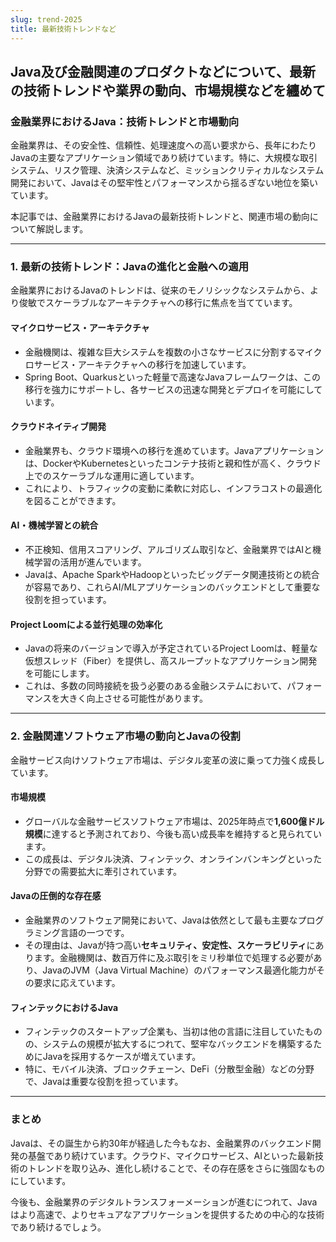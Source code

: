 ```yaml
---
slug: trend-2025
title: 最新技術トレンドなど
---
```


## Java及び金融関連のプロダクトなどについて、最新の技術トレンドや業界の動向、市場規模などを纏めて

### 金融業界におけるJava：技術トレンドと市場動向

金融業界は、その安全性、信頼性、処理速度への高い要求から、長年にわたりJavaの主要なアプリケーション領域であり続けています。特に、大規模な取引システム、リスク管理、決済システムなど、ミッションクリティカルなシステム開発において、Javaはその堅牢性とパフォーマンスから揺るぎない地位を築いています。

本記事では、金融業界におけるJavaの最新技術トレンドと、関連市場の動向について解説します。

---

### 1. 最新の技術トレンド：Javaの進化と金融への適用

金融業界におけるJavaのトレンドは、従来のモノリシックなシステムから、より俊敏でスケーラブルなアーキテクチャへの移行に焦点を当てています。

#### **マイクロサービス・アーキテクチャ**
* 金融機関は、複雑な巨大システムを複数の小さなサービスに分割するマイクロサービス・アーキテクチャへの移行を加速しています。
* Spring Boot、Quarkusといった軽量で高速なJavaフレームワークは、この移行を強力にサポートし、各サービスの迅速な開発とデプロイを可能にしています。

#### **クラウドネイティブ開発**
* 金融業界も、クラウド環境への移行を進めています。Javaアプリケーションは、DockerやKubernetesといったコンテナ技術と親和性が高く、クラウド上でのスケーラブルな運用に適しています。
* これにより、トラフィックの変動に柔軟に対応し、インフラコストの最適化を図ることができます。

#### **AI・機械学習との統合**
* 不正検知、信用スコアリング、アルゴリズム取引など、金融業界ではAIと機械学習の活用が進んでいます。
* Javaは、Apache SparkやHadoopといったビッグデータ関連技術との統合が容易であり、これらAI/MLアプリケーションのバックエンドとして重要な役割を担っています。

#### **Project Loomによる並行処理の効率化**
* Javaの将来のバージョンで導入が予定されているProject Loomは、軽量な仮想スレッド（Fiber）を提供し、高スループットなアプリケーション開発を可能にします。
* これは、多数の同時接続を扱う必要のある金融システムにおいて、パフォーマンスを大きく向上させる可能性があります。

---

### 2. 金融関連ソフトウェア市場の動向とJavaの役割

金融サービス向けソフトウェア市場は、デジタル変革の波に乗って力強く成長しています。

#### **市場規模**
* グローバルな金融サービスソフトウェア市場は、2025年時点で**1,600億ドル規模**に達すると予測されており、今後も高い成長率を維持すると見られています。
* この成長は、デジタル決済、フィンテック、オンラインバンキングといった分野での需要拡大に牽引されています。

#### **Javaの圧倒的な存在感**
* 金融業界のソフトウェア開発において、Javaは依然として最も主要なプログラミング言語の一つです。
* その理由は、Javaが持つ高い**セキュリティ、安定性、スケーラビリティ**にあります。金融機関は、数百万件に及ぶ取引をミリ秒単位で処理する必要があり、JavaのJVM（Java Virtual Machine）のパフォーマンス最適化能力がその要求に応えています。

#### **フィンテックにおけるJava**
* フィンテックのスタートアップ企業も、当初は他の言語に注目していたものの、システムの規模が拡大するにつれて、堅牢なバックエンドを構築するためにJavaを採用するケースが増えています。
* 特に、モバイル決済、ブロックチェーン、DeFi（分散型金融）などの分野で、Javaは重要な役割を担っています。

---

### まとめ

Javaは、その誕生から約30年が経過した今もなお、金融業界のバックエンド開発の基盤であり続けています。クラウド、マイクロサービス、AIといった最新技術のトレンドを取り込み、進化し続けることで、その存在感をさらに強固なものにしています。

今後も、金融業界のデジタルトランスフォーメーションが進むにつれて、Javaはより高速で、よりセキュアなアプリケーションを提供するための中心的な技術であり続けるでしょう。
